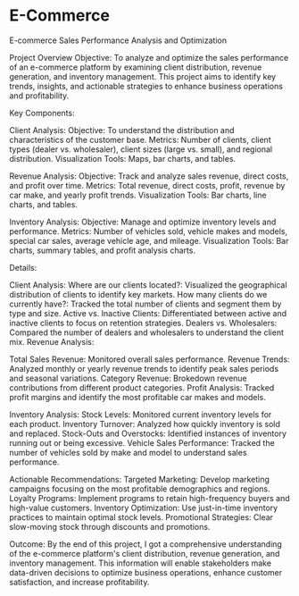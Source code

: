 # E-Commerce
E-commerce Sales Performance Analysis and Optimization

Project Overview
Objective:
To analyze and optimize the sales performance of an e-commerce platform by examining client distribution, revenue generation, and inventory management. This project aims to identify key trends, insights, and actionable strategies to enhance business operations and profitability.

Key Components:

Client Analysis:
Objective: To understand the distribution and characteristics of the customer base.
Metrics: Number of clients, client types (dealer vs. wholesaler), client sizes (large vs. small), and regional distribution.
Visualization Tools: Maps, bar charts, and tables.

Revenue Analysis:
Objective: Track and analyze sales revenue, direct costs, and profit over time.
Metrics: Total revenue, direct costs, profit, revenue by car make, and yearly profit trends.
Visualization Tools: Bar charts, line charts, and tables.

Inventory Analysis:
Objective: Manage and optimize inventory levels and performance.
Metrics: Number of vehicles sold, vehicle makes and models, special car sales, average vehicle age, and mileage.
Visualization Tools: Bar charts, summary tables, and profit analysis charts.

Details:

Client Analysis:
Where are our clients located?: Visualized the geographical distribution of clients to identify key markets.
How many clients do we currently have?: Tracked the total number of clients and segment them by type and size.
Active vs. Inactive Clients: Differentiated between active and inactive clients to focus on retention strategies.
Dealers vs. Wholesalers: Compared the number of dealers and wholesalers to understand the client mix.
Revenue Analysis:

Total Sales Revenue: Monitored overall sales performance.
Revenue Trends: Analyzed monthly or yearly revenue trends to identify peak sales periods and seasonal variations.
Category Revenue: Brokedown revenue contributions from different product categories.
Profit Analysis: Tracked profit margins and identify the most profitable car makes and models.

Inventory Analysis:
Stock Levels: Monitored current inventory levels for each product.
Inventory Turnover: Analyzed how quickly inventory is sold and replaced.
Stock-Outs and Overstocks: Identified instances of inventory running out or being excessive.
Vehicle Sales Performance: Tracked the number of vehicles sold by make and model to understand sales performance.

Actionable Recommendations:
Targeted Marketing: Develop marketing campaigns focusing on the most profitable demographics and regions.
Loyalty Programs: Implement programs to retain high-frequency buyers and high-value customers.
Inventory Optimization: Use just-in-time inventory practices to maintain optimal stock levels.
Promotional Strategies: Clear slow-moving stock through discounts and promotions.

Outcome:
By the end of this project, I got a comprehensive understanding of the e-commerce platform's client distribution, revenue generation, and inventory management. This information will enable stakeholders make data-driven decisions to optimize business operations, enhance customer satisfaction, and increase profitability.
